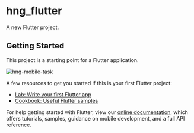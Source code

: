 # hng_flutter

A new Flutter project.

## Getting Started

This project is a starting point for a Flutter application.

![hng-mobile-task](https://user-images.githubusercontent.com/47262310/130334722-212a0b0d-7692-4a8d-a508-2d87b3434447.gif)

A few resources to get you started if this is your first Flutter project:

- [Lab: Write your first Flutter app](https://flutter.dev/docs/get-started/codelab)
- [Cookbook: Useful Flutter samples](https://flutter.dev/docs/cookbook)

For help getting started with Flutter, view our
[online documentation](https://flutter.dev/docs), which offers tutorials,
samples, guidance on mobile development, and a full API reference.
